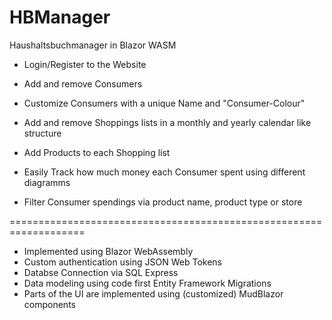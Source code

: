 # HBManager

Haushaltsbuchmanager in Blazor WASM

- Login/Register to the Website
- Add and remove Consumers
- Customize Consumers with a unique Name and "Consumer-Colour"
- Add and remove Shoppings lists in a monthly and yearly calendar like structure
- Add Products to each Shopping list

- Easily Track how much money each Consumer spent using different diagramms
- Filter Consumer spendings via product name, product type or store

===================================================================

- Implemented using Blazor WebAssembly
- Custom authentication using JSON Web Tokens
- Databse Connection via SQL Express
- Data modeling using code first Entity Framework Migrations
- Parts of the UI are implemented using (customized) MudBlazor components
